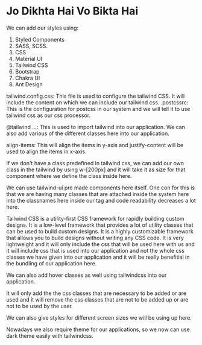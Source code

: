 # Jo Dikhta Hai Vo Bikta Hai

We can add our styles using:
1. Styled Components
2. SASS, SCSS.
3. CSS
4. Material UI
5. Tailwind CSS
6. Bootstrap
7. Chakra UI
8. Ant Design

tailwind.config.css: This file is used to configure the tailwind CSS. It will include the content on which we can include our tailwind css.
.postcssrc: This is the configuration for postcss in our system and we will tell it to use tailwind css as our css processor.

@tailwind ...: This is used to import tailwind into our application. We can also add various of the different classes here into our application.

align-items: This will align the items in y-axis and justify-content will be used to align the items in x-axis.

If we don't have a class predefined in tailwind css, we can add our own class in the tailwind by using w-[200px] and it will take it as size for that component where we define the class inside here.

We can use tailwind-ui pre made components here itself. One con for this is that we are having many classes that are attached inside the system here into the classnames here inside our tag and code readability decreases a lot here.

Tailwind CSS is a utility-first CSS framework for rapidly building custom designs. It is a low-level framework that provides a lot of utility classes that can be used to build custom designs. It is a highly customizable framework that allows you to build designs without writing any CSS code. It is very lightweight and it will only include the css that will be used here with us and it will include css that is used into our application and not the whole css classes we have given into our application and it will be really benefitial in the bundling of our application here.

We can also add hover classes as well using tailwindcss into our application.

It will only add the the css classes that are necessary to be added or are used and it will remove the css classes that are not to be added up or are not to be used by the user.

We can also give styles for different screen sizes we will be using up here.

Nowadays we also require theme for our applications, so we now can use dark theme easily with tailwindcss.

